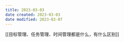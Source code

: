 ```yaml
---
title: 2023-03-03
date created: 2023-03-03
date modified: 2023-03-07
---
```


[[目标管理、任务管理、时间管理都是什么，有什么区别]]
